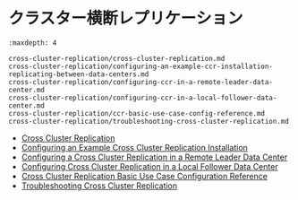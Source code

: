 # クラスター横断レプリケーション


```{toctree}
:maxdepth: 4

cross-cluster-replication/cross-cluster-replication.md
cross-cluster-replication/configuring-an-example-ccr-installation-replicating-between-data-centers.md
cross-cluster-replication/configuring-ccr-in-a-remote-leader-data-center.md
cross-cluster-replication/configuring-ccr-in-a-local-follower-data-center.md
cross-cluster-replication/ccr-basic-use-case-config-reference.md
cross-cluster-replication/troubleshooting-cross-cluster-replication.md
```

- [Cross Cluster Replication](cross-cluster-replication/cross-cluster-replication.md)
- [Configuring an Example Cross Cluster Replication Installation](cross-cluster-replication/configuring-an-example-ccr-installation-replicating-between-data-centers.md)
- [Configuring a Cross Cluster Replication in a Remote Leader Data Center](cross-cluster-replication/configuring-ccr-in-a-remote-leader-data-center.md)
- [Configuring Cross Cluster Replication in a Local Follower Data Center](cross-cluster-replication/configuring-ccr-in-a-local-follower-data-center.md)
- [Cross Cluster Replication Basic Use Case Configuration Reference](cross-cluster-replication/ccr-basic-use-case-config-reference.md)
- [Troubleshooting Cross Cluster Replication](cross-cluster-replication/troubleshooting-cross-cluster-replication.md)
